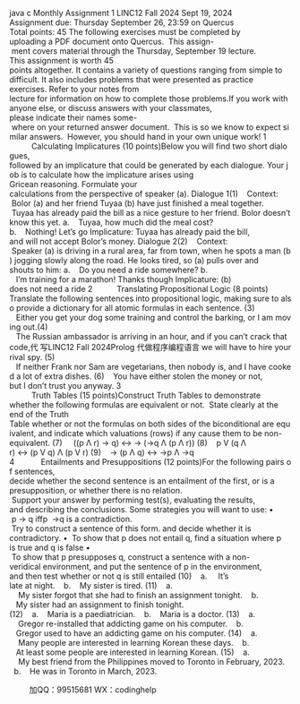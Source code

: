 java c
Monthly Assignment 1
LINC12 Fall 2024
Sept 19, 2024
Assignment due: Thursday September 26, 23:59 on Quercus
Total points: 45
The following exercises must be completed by uploading a PDF document onto Quercus.  This assign- ment covers material through the Thursday, September 19 lecture.
This assignment is worth 45 points altogether. It contains a variety of questions ranging from simple to difficult. It also includes problems that were presented as practice exercises. Refer to your notes from lecture for information on how to complete those problems.If you work with anyone else, or discuss answers with your classmates, please indicate their names some- where on your returned answer document.  This is so we know to expect similar answers.  However, you should hand in your own unique work!
1           Calculating Implicatures (10 points)Below you will find two short dialogues, followed by an implicature that could be generated by each dialogue. Your job is to calculate how the implicature arises using Gricean reasoning. Formulate your calculations from the perspective of speaker (a).
Dialogue 1(1)    Context:  Bolor (a) and her friend Tuyaa (b) have just finished a meal together.  Tuyaa has already paid
the bill as a nice gesture to her friend. Bolor doesn’t know this yet.
a.    Tuyaa, how much did the meal cost?
b.    Nothing! Let’s go
Implicature: Tuyaa has already paid the bill, and will not accept Bolor’s money. Dialogue 2(2)    Context:  Speaker (a) is driving in a rural area, far from town, when he spots a man (b) jogging slowly
along the road. He looks tired, so (a) pulls over and shouts to him:
a.    Do you need a ride somewhere?
b.    I’m training for a marathon! Thanks though Implicature: (b) does not need a ride
2           Translating Propositional Logic (8 points)
Translate the following sentences into propositional logic, making sure to also provide a dictionary for all atomic formulas in each sentence.
(3)    Either you get your dog some training and control the barking, or I am moving out.(4)    The Russian ambassador is arriving in an hour, and if you can’t crack that code,代 写LINC12 Fall 2024Prolog
代做程序编程语言 we will have to hire your rival spy.
(5)    If neither Frank nor Sam are vegetarians, then nobody is, and I have cooked a lot of extra dishes.
(6)    You have either stolen the money or not, but I don’t trust you anyway.
3           Truth Tables (15 points)Construct Truth Tables to demonstrate whether the following formulas are equivalent or not.  State clearly at the end of the Truth Table whether or not the formulas on both sides of the biconditional are equivalent, and indicate which valuations (rows) if any cause them to be non-equivalent.
(7)     ((p Λ r) → q) ↔ → (→q Λ (p Λ r))
(8)    p V (q Λ r) ↔ (p V q) Λ (p V r)
(9)    → (p Λ q) ↔ →p Λ →q
4            Entailments and Presuppositions (12 points)For the following pairs of sentences, decide whether the second sentence is an entailment of the first, or is a presupposition, or whether there is no relation.  Support your answer by performing test(s), evaluating the results, and describing the conclusions.
Some strategies you will want to use:
•  p → q iffp  →q is a contradiction.  Try to construct a sentence of this form. and decide whether it is contradictory.
•  To show that p does not entail q, find a situation where p is true and q is false
•  To show that p presupposes q, construct a sentence with a non-veridical environment, and put the sentence of p in the environment, and then test whether or not q is still entailed
(10)    a.     It’s late at night.    b.    My sister is tired.
(11)    a.     My sister forgot that she had to finish an assignment tonight.    b.    My sister had an assignment to finish tonight.
(12)    a.    Maria is a paediatrician.    b.    Maria is a doctor.
(13)    a.     Gregor re-installed that addicting game on his computer.    b.    Gregor used to have an addicting game on his computer.
(14)    a.     Many people are interested in learning Korean these days.    b.    At least some people are interested in learning Korean.
(15)    a.     My best friend from the Philippines moved to Toronto in February, 2023.    b.    He was in Toronto in March, 2023.





         
加QQ：99515681  WX：codinghelp
